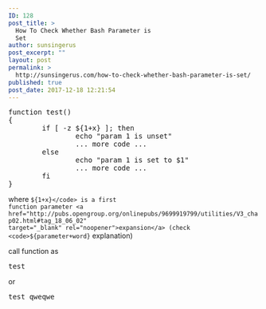 ```yaml
---
ID: 128
post_title: >
  How To Check Whether Bash Parameter is
  Set
author: sunsingerus
post_excerpt: ""
layout: post
permalink: >
  http://sunsingerus.com/how-to-check-whether-bash-parameter-is-set/
published: true
post_date: 2017-12-18 12:21:54
---
```

<pre>function test()
{
        if [ -z ${1+x} ]; then
                echo "param 1 is unset"
                ... more code ...
        else
                echo "param 1 is set to $1"
                ... more code ...
        fi
}
</pre>
where <code>${1+x}</code> is a first function parameter <a href="http://pubs.opengroup.org/onlinepubs/9699919799/utilities/V3_chap02.html#tag_18_06_02" target="_blank" rel="noopener">expansion</a> (check <code>${parameter+word}</code> explanation)

call function as
<pre>test
</pre>
or
<pre>test qweqwe
</pre>